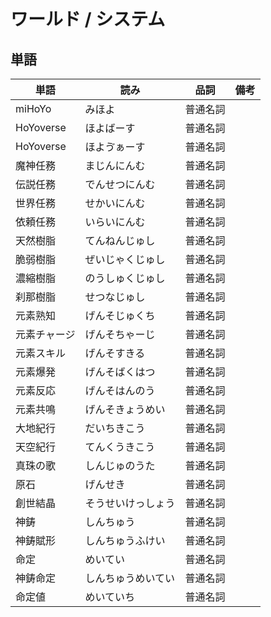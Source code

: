 # ワールド / システム

## 単語

|単語|読み|品詞|備考|
|---|---|---|---|
|miHoYo|みほよ|普通名詞||
|HoYoverse|ほよばーす|普通名詞||
|HoYoverse|ほよゔぁーす|普通名詞||
|魔神任務|まじんにんむ|普通名詞||
|伝説任務|でんせつにんむ|普通名詞||
|世界任務|せかいにんむ|普通名詞||
|依頼任務|いらいにんむ|普通名詞||
|天然樹脂|てんねんじゅし|普通名詞||
|脆弱樹脂|ぜいじゃくじゅし|普通名詞||
|濃縮樹脂|のうしゅくじゅし|普通名詞||
|刹那樹脂|せつなじゅし|普通名詞||
|元素熟知|げんそじゅくち|普通名詞||
|元素チャージ|げんそちゃーじ|普通名詞||
|元素スキル|げんそすきる|普通名詞||
|元素爆発|げんそばくはつ|普通名詞||
|元素反応|げんそはんのう|普通名詞||
|元素共鳴|げんそきょうめい|普通名詞||
|大地紀行|だいちきこう|普通名詞||
|天空紀行|てんくうきこう|普通名詞||
|真珠の歌|しんじゅのうた|普通名詞||
|原石|げんせき|普通名詞||
|創世結晶|そうせいけっしょう|普通名詞||
|神鋳|しんちゅう|普通名詞||
|神鋳賦形|しんちゅうふけい|普通名詞||
|命定|めいてい|普通名詞||
|神鋳命定|しんちゅうめいてい|普通名詞||
|命定値|めいていち|普通名詞||